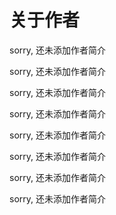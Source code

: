 # 关于作者

sorry, 还未添加作者简介

sorry, 还未添加作者简介

sorry, 还未添加作者简介

sorry, 还未添加作者简介

sorry, 还未添加作者简介

sorry, 还未添加作者简介

sorry, 还未添加作者简介

sorry, 还未添加作者简介
